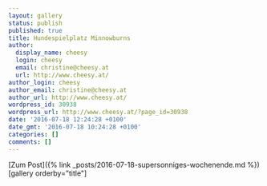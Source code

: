 ```yaml
---
layout: gallery
status: publish
published: true
title: Hundespielplatz Minnowburns
author:
  display_name: cheesy
  login: cheesy
  email: christine@cheesy.at
  url: http://www.cheesy.at/
author_login: cheesy
author_email: christine@cheesy.at
author_url: http://www.cheesy.at/
wordpress_id: 30938
wordpress_url: http://www.cheesy.at/?page_id=30938
date: '2016-07-18 12:24:28 +0100'
date_gmt: '2016-07-18 10:24:28 +0100'
categories: []
comments: []
---
```


[Zum Post]({% link _posts/2016-07-18-supersonniges-wochenende.md %})
[gallery orderby="title"]
